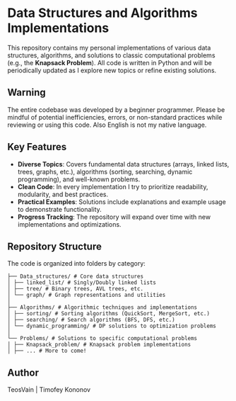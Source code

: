 # Data Structures and Algorithms Implementations

This repository contains my personal implementations of various data structures, algorithms, and solutions to classic computational problems (e.g., the **Knapsack Problem**). All code is written in Python and will be periodically updated as I explore new topics or refine existing solutions.

## Warning
The entire codebase was developed by a beginner programmer. Please be mindful of potential inefficiencies, errors, or non-standard practices while reviewing or using this code. Also English is not my native language.

## Key Features
- **Diverse Topics**: Covers fundamental data structures (arrays, linked lists, trees, graphs, etc.), algorithms (sorting, searching, dynamic programming), and well-known problems.
- **Clean Code**: In every implementation I try to prioritize readability, modularity, and best practices.
- **Practical Examples**: Solutions include explanations and example usage to demonstrate functionality.
- **Progress Tracking**: The repository will expand over time with new implementations and optimizations.

## Repository Structure
The code is organized into folders by category:
```
├── Data_structures/ # Core data structures
│ ├── linked_list/ # Singly/Doubly linked lists
│ ├── tree/ # Binary trees, AVL trees, etc.
│ └── graph/ # Graph representations and utilities
│
├── Algorithms/ # Algorithmic techniques and implementations
│ ├── sorting/ # Sorting algorithms (QuickSort, MergeSort, etc.)
│ ├── searching/ # Search algorithms (BFS, DFS, etc.)
│ └── dynamic_programming/ # DP solutions to optimization problems
│
└── Problems/ # Solutions to specific computational problems
│ ├── Knapsack_problem/ # Knapsack problem implementations
│ ├── ... # More to come!
```

## Author
TeosVain | Timofey Kononov